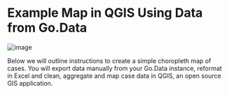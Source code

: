 # Example Map in QGIS Using Data from Go.Data

![image](https://user-images.githubusercontent.com/19505814/122239678-21581d00-ce8f-11eb-8b3e-5a9bfdcd7649.png)

Below we will outline instructions to create a simple choropleth map of cases. You will export data manually from your Go.Data instance, reformat in Excel and clean, aggregate and map case data in QGIS, an open source GIS application.




